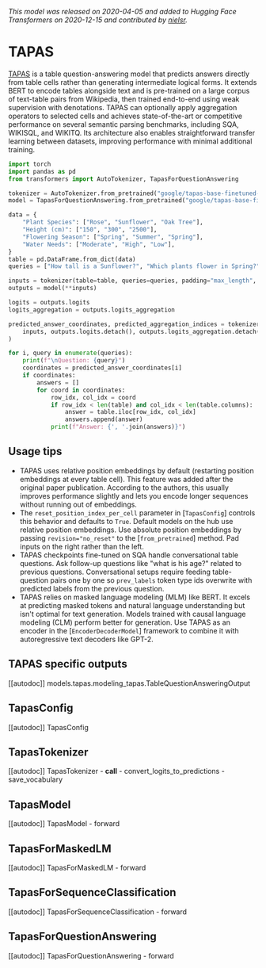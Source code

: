 <!--Copyright 2020 The HuggingFace Team. All rights reserved.

Licensed under the Apache License, Version 2.0 (the "License"); you may not use this file except in compliance with
the License. You may obtain a copy of the License at

http://www.apache.org/licenses/LICENSE-2.0

Unless required by applicable law or agreed to in writing, software distributed under the License is distributed on
an "AS IS" BASIS, WITHOUT WARRANTIES OR CONDITIONS OF ANY KIND, either express or implied. See the License for the
specific language governing permissions and limitations under the License.

⚠️ Note that this file is in Markdown but contain specific syntax for our doc-builder (similar to MDX) that may not be
rendered properly in your Markdown viewer.

-->
*This model was released on 2020-04-05 and added to Hugging Face Transformers on 2020-12-15 and contributed by [nielsr](https://huggingface.co/nielsr).*

# TAPAS

[TAPAS](https://huggingface.co/papers/2004.02349) is a table question-answering model that predicts answers directly from table cells rather than generating intermediate logical forms. It extends BERT to encode tables alongside text and is pre-trained on a large corpus of text-table pairs from Wikipedia, then trained end-to-end using weak supervision with denotations. TAPAS can optionally apply aggregation operators to selected cells and achieves state-of-the-art or competitive performance on several semantic parsing benchmarks, including SQA, WIKISQL, and WIKITQ. Its architecture also enables straightforward transfer learning between datasets, improving performance with minimal additional training.

<hfoptions id="usage">
<hfoption id="TapasForQuestionAnswering">

```py
import torch
import pandas as pd
from transformers import AutoTokenizer, TapasForQuestionAnswering

tokenizer = AutoTokenizer.from_pretrained("google/tapas-base-finetuned-wtq")
model = TapasForQuestionAnswering.from_pretrained("google/tapas-base-finetuned-wtq", dtype="auto")

data = {
    "Plant Species": ["Rose", "Sunflower", "Oak Tree"],
    "Height (cm)": ["150", "300", "2500"],
    "Flowering Season": ["Spring", "Summer", "Spring"],
    "Water Needs": ["Moderate", "High", "Low"],
}
table = pd.DataFrame.from_dict(data)
queries = ["How tall is a Sunflower?", "Which plants flower in Spring?", "What is the water requirement for Oak Tree?"]

inputs = tokenizer(table=table, queries=queries, padding="max_length", return_tensors="pt")
outputs = model(**inputs)

logits = outputs.logits
logits_aggregation = outputs.logits_aggregation

predicted_answer_coordinates, predicted_aggregation_indices = tokenizer.convert_logits_to_predictions(
    inputs, outputs.logits.detach(), outputs.logits_aggregation.detach()
)

for i, query in enumerate(queries):
    print(f"\nQuestion: {query}")
    coordinates = predicted_answer_coordinates[i]
    if coordinates:
        answers = []
        for coord in coordinates:
            row_idx, col_idx = coord
            if row_idx < len(table) and col_idx < len(table.columns):
                answer = table.iloc[row_idx, col_idx]
                answers.append(answer)
            print(f"Answer: {', '.join(answers)}")
```

</hfoption>
</hfoptions>

## Usage tips

- TAPAS uses relative position embeddings by default (restarting position embeddings at every table cell). This feature was added after the original paper publication. According to the authors, this usually improves performance slightly and lets you encode longer sequences without running out of embeddings.
- The `reset_position_index_per_cell` parameter in [`TapasConfig`] controls this behavior and defaults to `True`. Default models on the hub use relative position embeddings. Use absolute position embeddings by passing `revision="no_reset"` to the [`from_pretrained`] method. Pad inputs on the right rather than the left.
- TAPAS checkpoints fine-tuned on SQA handle conversational table questions. Ask follow-up questions like "what is his age?" related to previous questions. Conversational setups require feeding table-question pairs one by one so `prev_labels` token type ids overwrite with predicted labels from the previous question.
- TAPAS relies on masked language modeling (MLM) like BERT. It excels at predicting masked tokens and natural language understanding but isn't optimal for text generation. Models trained with causal language modeling (CLM) perform better for generation. Use TAPAS as an encoder in the [`EncoderDecoderModel`] framework to combine it with autoregressive text decoders like GPT-2.

## TAPAS specific outputs

[[autodoc]] models.tapas.modeling_tapas.TableQuestionAnsweringOutput

## TapasConfig

[[autodoc]] TapasConfig

## TapasTokenizer

[[autodoc]] TapasTokenizer
    - __call__
    - convert_logits_to_predictions
    - save_vocabulary

## TapasModel

[[autodoc]] TapasModel
    - forward
    
## TapasForMaskedLM

[[autodoc]] TapasForMaskedLM
    - forward

## TapasForSequenceClassification

[[autodoc]] TapasForSequenceClassification
    - forward
    
## TapasForQuestionAnswering

[[autodoc]] TapasForQuestionAnswering
    - forward

